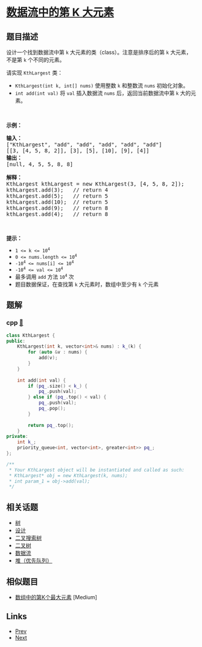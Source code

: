
# [数据流中的第 K 大元素](https://leetcode-cn.com/problems/kth-largest-element-in-a-stream)

## 题目描述

<p>设计一个找到数据流中第 <code>k</code> 大元素的类（class）。注意是排序后的第 <code>k</code> 大元素，不是第 <code>k</code> 个不同的元素。</p>

<p>请实现 <code>KthLargest</code> 类：</p>

<ul>
	<li><code>KthLargest(int k, int[] nums)</code> 使用整数 <code>k</code> 和整数流 <code>nums</code> 初始化对象。</li>
	<li><code>int add(int val)</code> 将 <code>val</code> 插入数据流 <code>nums</code> 后，返回当前数据流中第 <code>k</code> 大的元素。</li>
</ul>

<p> </p>

<p><strong>示例：</strong></p>

<pre>
<strong>输入：</strong>
["KthLargest", "add", "add", "add", "add", "add"]
[[3, [4, 5, 8, 2]], [3], [5], [10], [9], [4]]
<strong>输出：</strong>
[null, 4, 5, 5, 8, 8]

<strong>解释：</strong>
KthLargest kthLargest = new KthLargest(3, [4, 5, 8, 2]);
kthLargest.add(3);   // return 4
kthLargest.add(5);   // return 5
kthLargest.add(10);  // return 5
kthLargest.add(9);   // return 8
kthLargest.add(4);   // return 8
</pre>

<p> </p>
<strong>提示：</strong>

<ul>
	<li><code>1 <= k <= 10<sup>4</sup></code></li>
	<li><code>0 <= nums.length <= 10<sup>4</sup></code></li>
	<li><code>-10<sup>4</sup> <= nums[i] <= 10<sup>4</sup></code></li>
	<li><code>-10<sup>4</sup> <= val <= 10<sup>4</sup></code></li>
	<li>最多调用 <code>add</code> 方法 <code>10<sup>4</sup></code> 次</li>
	<li>题目数据保证，在查找第 <code>k</code> 大元素时，数组中至少有 <code>k</code> 个元素</li>
</ul>


## 题解

### cpp [🔗](kth-largest-element-in-a-stream.cpp) 
```cpp
class KthLargest {
public:
    KthLargest(int k, vector<int>& nums) : k_(k) {
        for (auto &v : nums) {
            add(v);
        }
    }
    
    int add(int val) {
        if (pq_.size() < k_) {
            pq_.push(val);
        } else if (pq_.top() < val) {
            pq_.push(val);
            pq_.pop();
        }
        
        return pq_.top();
    }
private:
    int k_;
    priority_queue<int, vector<int>, greater<int>> pq_;
};

/**
 * Your KthLargest object will be instantiated and called as such:
 * KthLargest* obj = new KthLargest(k, nums);
 * int param_1 = obj->add(val);
 */
```


## 相关话题

- [树](https://leetcode-cn.com/tag/tree) 
- [设计](https://leetcode-cn.com/tag/design) 
- [二叉搜索树](https://leetcode-cn.com/tag/binary-search-tree) 
- [二叉树](https://leetcode-cn.com/tag/binary-tree) 
- [数据流](https://leetcode-cn.com/tag/data-stream) 
- [堆（优先队列）](https://leetcode-cn.com/tag/heap-priority-queue) 


## 相似题目

- [数组中的第K个最大元素](../kth-largest-element-in-an-array/README.md)  [Medium] 


## Links

- [Prev](../maximum-depth-of-n-ary-tree/README.md) 
- [Next](../binary-prefix-divisible-by-5/README.md) 

